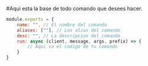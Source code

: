 #Aqui esta la base de todo comando que desees hacer.

```js
module.exports = {
    name: "", // El nombre del comando
    aliases: [""], // Los alias del comando
    desc: "", // La descripcion del comando
    run: async (client, message, args, prefix) => {
        // Aqui va el codigo de tu comando
    }
}
```
